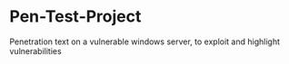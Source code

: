 # Pen-Test-Project
Penetration text on a vulnerable windows server, to exploit and highlight vulnerabilities 
